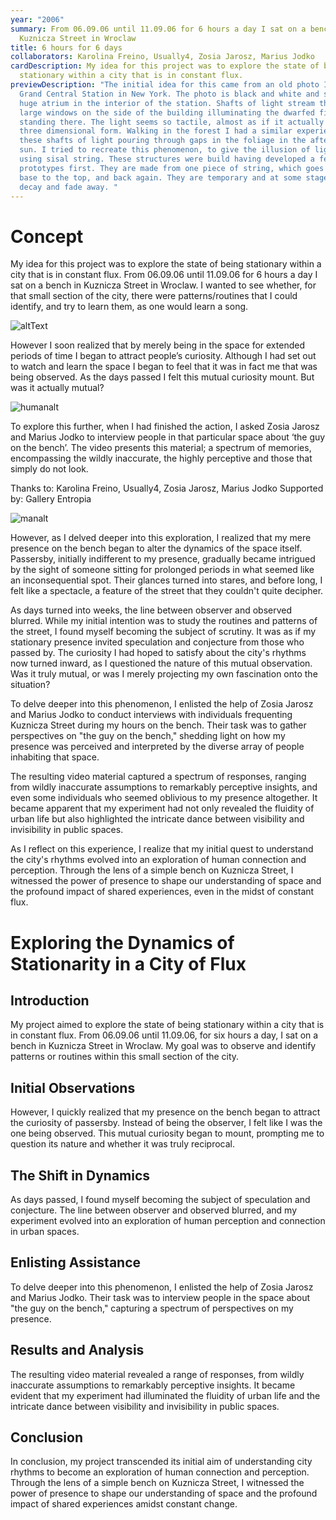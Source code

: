 ```yaml
---
year: "2006"
summary: From 06.09.06 until 11.09.06 for 6 hours a day I sat on a bench in
  Kuznicza Street in Wroclaw
title: 6 hours for 6 days
collaborators: Karolina Freino, Usually4, Zosia Jarosz, Marius Jodko
cardDescription: My idea for this project was to explore the state of being
  stationary within a city that is in constant flux.
previewDescription: "The initial idea for this came from an old photo I saw of
  Grand Central Station in New York. The photo is black and white and shows the
  huge atrium in the interior of the station. Shafts of light stream through
  large windows on the side of the building illuminating the dwarfed figures
  standing there. The light seems so tactile, almost as if it actually was a
  three dimensional form. Walking in the forest I had a similar experience of
  these shafts of light pouring through gaps in the foliage in the afternoon
  sun. I tried to recreate this phenomenon, to give the illusion of light, but
  using sisal string. These structures were build having developed a few
  prototypes first. They are made from one piece of string, which goes from the
  base to the top, and back again. They are temporary and at some stage will
  decay and fade away. "
---
```

# Concept
My idea for this project was to explore the state of being stationary within a
city that is in constant flux. From 06.09.06 until 11.09.06 for 6 hours a day I
sat on a bench in Kuznicza Street in Wroclaw. I wanted to see whether, for that
small section of the city, there were patterns/routines that I could identify,
and try to learn them, as one would learn a song.

![altText](/assets/data/6-hours-for-6-day_01_video-documentation_still_2006_-c-hopkins-0.jpg "ImageTitle")

However I soon realized that by merely being in the space for extended periods
of time I began to attract people’s curiosity. Although I had set out to watch
and learn the space I began to feel that it was in fact me that was being
observed. As the days passed I felt this mutual curiosity mount. But was it
actually mutual?

![humanalt](/assets/data/6-hours-for-6-day_01_video-documentation_still_2006_-c-hopkins-9.jpg "humantitle")

To explore this further, when I had finished the action, I asked Zosia Jarosz
and Marius Jodko to interview people in that particular space about ‘the guy on
the bench’. The video presents this material; a spectrum of memories,
encompassing the wildly inaccurate, the highly perceptive and those that simply
do not look.

Thanks to: Karolina Freino, Usually4, Zosia Jarosz, Marius Jodko Supported by:
Gallery Entropia

![manalt](/assets/data/6-hours-for-6-day_01_video-documentation_still_2006_-c-hopkins-5.jpg "mantitle")

However, as I delved deeper into this exploration, I realized that my mere presence on the bench began to alter the dynamics of the space itself. Passersby, initially indifferent to my presence, gradually became intrigued by the sight of someone sitting for prolonged periods in what seemed like an inconsequential spot. Their glances turned into stares, and before long, I felt like a spectacle, a feature of the street that they couldn't quite decipher.

As days turned into weeks, the line between observer and observed blurred. While my initial intention was to study the routines and patterns of the street, I found myself becoming the subject of scrutiny. It was as if my stationary presence invited speculation and conjecture from those who passed by. The curiosity I had hoped to satisfy about the city's rhythms now turned inward, as I questioned the nature of this mutual observation. Was it truly mutual, or was I merely projecting my own fascination onto the situation?

To delve deeper into this phenomenon, I enlisted the help of Zosia Jarosz and Marius Jodko to conduct interviews with individuals frequenting Kuznicza Street during my hours on the bench. Their task was to gather perspectives on "the guy on the bench," shedding light on how my presence was perceived and interpreted by the diverse array of people inhabiting that space.

The resulting video material captured a spectrum of responses, ranging from wildly inaccurate assumptions to remarkably perceptive insights, and even some individuals who seemed oblivious to my presence altogether. It became apparent that my experiment had not only revealed the fluidity of urban life but also highlighted the intricate dance between visibility and invisibility in public spaces.

As I reflect on this experience, I realize that my initial quest to understand the city's rhythms evolved into an exploration of human connection and perception. Through the lens of a simple bench on Kuznicza Street, I witnessed the power of presence to shape our understanding of space and the profound impact of shared experiences, even in the midst of constant flux.

# Exploring the Dynamics of Stationarity in a City of Flux

## Introduction
My project aimed to explore the state of being stationary within a city that is in constant flux. From 06.09.06 until 11.09.06, for six hours a day, I sat on a bench in Kuznicza Street in Wroclaw. My goal was to observe and identify patterns or routines within this small section of the city.

## Initial Observations
However, I quickly realized that my presence on the bench began to attract the curiosity of passersby. Instead of being the observer, I felt like I was the one being observed. This mutual curiosity began to mount, prompting me to question its nature and whether it was truly reciprocal.

## The Shift in Dynamics
As days passed, I found myself becoming the subject of speculation and conjecture. The line between observer and observed blurred, and my experiment evolved into an exploration of human perception and connection in urban spaces.

## Enlisting Assistance
To delve deeper into this phenomenon, I enlisted the help of Zosia Jarosz and Marius Jodko. Their task was to interview people in the space about "the guy on the bench," capturing a spectrum of perspectives on my presence.

## Results and Analysis
The resulting video material revealed a range of responses, from wildly inaccurate assumptions to remarkably perceptive insights. It became evident that my experiment had illuminated the fluidity of urban life and the intricate dance between visibility and invisibility in public spaces.

## Conclusion
In conclusion, my project transcended its initial aim of understanding city rhythms to become an exploration of human connection and perception. Through the lens of a simple bench on Kuznicza Street, I witnessed the power of presence to shape our understanding of space and the profound impact of shared experiences amidst constant change.
